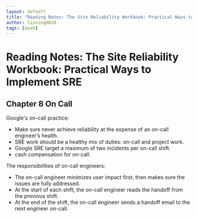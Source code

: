 ```yaml
---
layout: default
title: "Reading Notes: The Site Reliability Workbook: Practical Ways to Implement SRE"
author: liuning0820
tags: [book]
---
```


# Reading Notes: The Site Reliability Workbook: Practical Ways to Implement SRE

## Chapter 8 On Call

Google's on-call practice:

- Make sure never achieve reliability at the expense of an on-call engineer’s health.
- SRE work should be a healthy mix of duties: on-call and project work.
- Google SRE target a maximum of two incidents per on-call shift.
- cash compensation for on-call.

The responsibilities of on-call engineers:

- The on-call engineer minimizes user impact first, then makes sure the issues are fully addressed.
- At the start of each shift, the on-call engineer reads the handoff from the previous shift.
- At the end of the shift, the on-call engineer sends a handoff email to the next engineer on-call.

